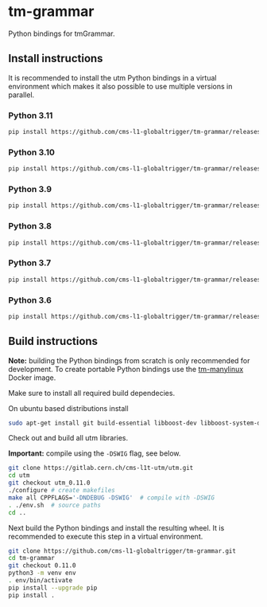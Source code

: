 # tm-grammar

Python bindings for tmGrammar.

## Install instructions

It is recommended to install the utm Python bindings in a virtual environment
which makes it also possible to use multiple versions in parallel.

### Python 3.11

```bash
pip install https://github.com/cms-l1-globaltrigger/tm-grammar/releases/download/0.11.0/tm_grammar-0.11.0-cp311-cp311-manylinux_2_17_x86_64.manylinux1_x86_64.whl
```

### Python 3.10

```bash
pip install https://github.com/cms-l1-globaltrigger/tm-grammar/releases/download/0.11.0/tm_grammar-0.11.0-cp310-cp310-manylinux_2_17_x86_64.manylinux1_x86_64.whl
```

### Python 3.9

```bash
pip install https://github.com/cms-l1-globaltrigger/tm-grammar/releases/download/0.11.0/tm_grammar-0.11.0-cp39-cp39-manylinux_2_17_x86_64.manylinux1_x86_64.whl
```

### Python 3.8

```bash
pip install https://github.com/cms-l1-globaltrigger/tm-grammar/releases/download/0.11.0/tm_grammar-0.11.0-cp38-cp38-manylinux_2_17_x86_64.manylinux1_x86_64.whl
```

### Python 3.7

```bash
pip install https://github.com/cms-l1-globaltrigger/tm-grammar/releases/download/0.11.0/tm_grammar-0.11.0-cp37-cp37m-manylinux_2_17_x86_64.manylinux1_x86_64.whl
```

### Python 3.6

```bash
pip install https://github.com/cms-l1-globaltrigger/tm-grammar/releases/download/0.11.0/tm_grammar-0.11.0-cp36-cp36m-manylinux_2_17_x86_64.manylinux1_x86_64.whl
```

## Build instructions

**Note:** building the Python bindings from scratch is only recommended for
development. To create portable Python bindings use the
[tm-manylinux](https://github.com/cms-l1-globaltrigger/tm-manylinux)
Docker image.

Make sure to install all required build dependecies.

On ubuntu based distributions install
```bash
sudo apt-get install git build-essential libboost-dev libboost-system-dev libboost-filesystem-dev libxerces-c-dev python3-dev python3-venv swig
```

Check out and build all utm libraries.

**Important:** compile using the `-DSWIG` flag, see below.

```bash
git clone https://gitlab.cern.ch/cms-l1t-utm/utm.git
cd utm
git checkout utm_0.11.0
./configure # create makefiles
make all CPPFLAGS='-DNDEBUG -DSWIG'  # compile with -DSWIG
. ./env.sh  # source paths
cd ..
```

Next build the Python bindings and install the resulting wheel. It is
recommended to execute this step in a virtual environment.

```bash
git clone https://github.com/cms-l1-globaltrigger/tm-grammar.git
cd tm-grammar
git checkout 0.11.0
python3 -m venv env
. env/bin/activate
pip install --upgrade pip
pip install .
```
